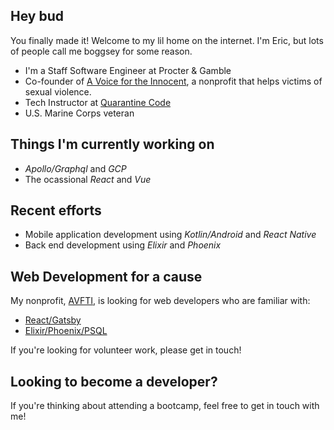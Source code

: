 ## Hey bud

You finally made it! Welcome to my lil home on the internet. I'm Eric, but lots of people call me boggsey for some reason.

- I'm a Staff Software Engineer at Procter & Gamble
- Co-founder of [A Voice for the Innocent](https://github.com/avfti), a nonprofit that helps victims of sexual violence.
- Tech Instructor at [Quarantine Code](https://www.quarantinecode.com/)
- U.S. Marine Corps veteran

## Things I'm currently working on
- *Apollo/Graphql* and *GCP*
- The ocassional *React* and *Vue*

## Recent efforts
- Mobile application development using *Kotlin/Android* and *React Native*
- Back end development using *Elixir* and *Phoenix*

## Web Development for a cause

My nonprofit, [AVFTI](https://avfti.org), is looking for web developers who are familiar with:

- [React/Gatsby](https://github.com/avfti/avfti-gatsby)
- [Elixir/Phoenix/PSQL](https://github.com/avfti/avfti-phoenix)

If you're looking for volunteer work, please get in touch!

## Looking to become a developer?

If you're thinking about attending a bootcamp, feel free to get in touch with me!
